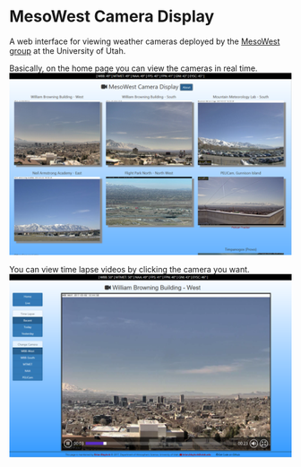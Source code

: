 # MesoWest Camera Display
A web interface for viewing weather cameras deployed by the 
[MesoWest group](http://meso1.chpc.utah.edu/mesowest_overview/) at 
the University of Utah.

Basically, on the home page you can view the cameras in real time.  
![Homepage ScreenShot](homepage.PNG)

You can view time lapse videos by clicking the camera you want.  
![Timelapse ScreenShot](timelapse.PNG)
